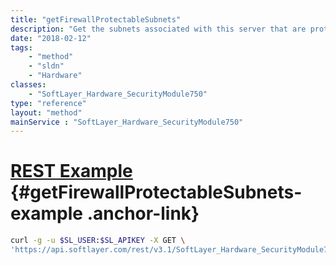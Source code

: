 ```yaml
---
title: "getFirewallProtectableSubnets"
description: "Get the subnets associated with this server that are protectable by a network component firewall. "
date: "2018-02-12"
tags:
    - "method"
    - "sldn"
    - "Hardware"
classes:
    - "SoftLayer_Hardware_SecurityModule750"
type: "reference"
layout: "method"
mainService : "SoftLayer_Hardware_SecurityModule750"
---
```


# [REST Example](#getFirewallProtectableSubnets-example) <a href="/article/rest/"><i class="fas fa-question"></i></a> {#getFirewallProtectableSubnets-example .anchor-link} 
```bash
curl -g -u $SL_USER:$SL_APIKEY -X GET \
'https://api.softlayer.com/rest/v3.1/SoftLayer_Hardware_SecurityModule750/{SoftLayer_Hardware_SecurityModule750ID}/getFirewallProtectableSubnets'
```
